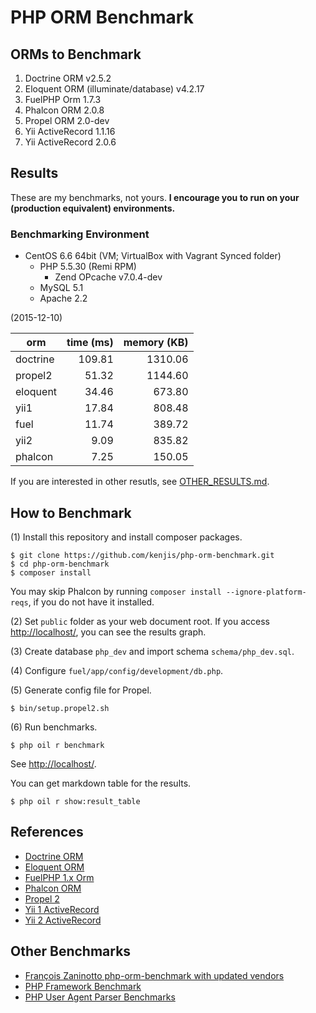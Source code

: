 # PHP ORM Benchmark

## ORMs to Benchmark

1. Doctrine ORM v2.5.2
1. Eloquent ORM (illuminate/database) v4.2.17
1. FuelPHP Orm 1.7.3
1. Phalcon ORM 2.0.8
1. Propel ORM 2.0-dev
1. Yii ActiveRecord 1.1.16
1. Yii ActiveRecord 2.0.6

## Results

These are my benchmarks, not yours. **I encourage you to run on your (production equivalent) environments.**

### Benchmarking Environment

* CentOS 6.6 64bit (VM; VirtualBox with Vagrant Synced folder)
  * PHP 5.5.30 (Remi RPM)
    * Zend OPcache v7.0.4-dev
  * MySQL 5.1
  * Apache 2.2

(2015-12-10)

|orm                |time (ms)|memory (KB) |
|-------------------|--------:|-----------:|
|doctrine           |   109.81|     1310.06|
|propel2            |    51.32|     1144.60|
|eloquent           |    34.46|      673.80|
|yii1               |    17.84|      808.48|
|fuel               |    11.74|      389.72|
|yii2               |     9.09|      835.82|
|phalcon            |     7.25|      150.05|

If you are interested in other resutls, see [OTHER_RESULTS.md](OTHER_RESULTS.md).

## How to Benchmark

(1) Install this repository and install composer packages.

~~~
$ git clone https://github.com/kenjis/php-orm-benchmark.git
$ cd php-orm-benchmark
$ composer install
~~~

You may skip Phalcon by running `composer install --ignore-platform-reqs`, if you do not have it installed.

(2) Set `public` folder as your web document root. If you access <http://localhost/>, you can see the results graph.

(3) Create database `php_dev` and import schema `schema/php_dev.sql`.

(4) Configure `fuel/app/config/development/db.php`.

(5) Generate config file for Propel.

~~~
$ bin/setup.propel2.sh
~~~

(6) Run benchmarks.

~~~
$ php oil r benchmark
~~~

See <http://localhost/>.

You can get markdown table for the results.

~~~
$ php oil r show:result_table
~~~

## References

* [Doctrine ORM](http://www.doctrine-project.org/projects/orm.html)
* [Eloquent ORM](https://github.com/illuminate/database)
* [FuelPHP 1.x Orm](http://fuelphp.com/docs/packages/orm/intro.html)
* [Phalcon ORM](http://docs.phalconphp.com/en/latest/reference/models.html)
* [Propel 2](http://propelorm.org/)
* [Yii 1 ActiveRecord](http://www.yiiframework.com/doc/guide/1.1/en/database.ar)
* [Yii 2 ActiveRecord](http://www.yiiframework.com/doc-2.0/guide-db-active-record.html)

## Other Benchmarks

* [François Zaninotto php-orm-benchmark with updated vendors](https://github.com/Big-Shark/forked-php-orm-benchmark)
* [PHP Framework Benchmark](https://github.com/kenjis/php-framework-benchmark)
* [PHP User Agent Parser Benchmarks](https://github.com/kenjis/user-agent-parser-benchmarks)
